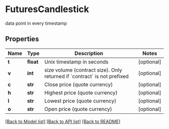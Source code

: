 # FuturesCandlestick

data point in every timestamp
## Properties
Name | Type | Description | Notes
------------ | ------------- | ------------- | -------------
**t** | **float** | Unix timestamp in seconds | [optional] 
**v** | **int** | size volume (contract size). Only returned if &#x60;contract&#x60; is not prefixed | [optional] 
**c** | **str** | Close price (quote currency) | [optional] 
**h** | **str** | Highest price (quote currency) | [optional] 
**l** | **str** | Lowest price (quote currency) | [optional] 
**o** | **str** | Open price (quote currency) | [optional] 

[[Back to Model list]](../README.md#documentation-for-models) [[Back to API list]](../README.md#documentation-for-api-endpoints) [[Back to README]](../README.md)


